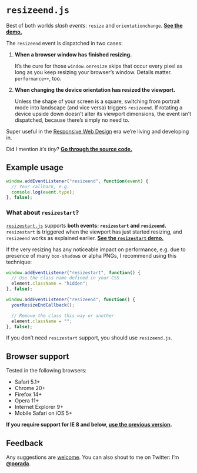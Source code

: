 # `resizeend.js`

Best of both worlds *slash events*: `resize` and `orientationchange`. [**See the demo.**](http://porada.github.com/resizeend/)

The `resizeend` event is dispatched in two cases:

1. **When a browser window has finished resizing.**

    It’s the cure for those `window.onresize` skips that occur every pixel as long as you keep resizing your browser’s window. Details matter. `performance++`, too.

2. **When changing the device orientation has resized the viewport.**

    Unless the shape of your screen is a square, switching from portrait mode into landscape (and vice versa) triggers `resizeend`. If rotating a device upside down doesn’t alter its viewport dimensions, the event isn’t dispatched, because there’s simply no need to.

Super useful in the [Responsive Web Design](http://en.wikipedia.org/wiki/Responsive_Web_Design) era we’re living and developing in.

Did I mention *it’s tiny*? [**Go through the source code.**](https://github.com/porada/resizeend/blob/master/resizeend.js)

## Example usage

```javascript
window.addEventListener("resizeend", function(event) {
  // Your callback, e.g.
  console.log(event.type);
}, false);
```

### What about `resizestart`?

[`resizestart.js`](https://github.com/porada/resizeend/blob/master/resizstart.js) supports **both events: `resizestart` and `resizeend`.** `resizestart` is triggered when the viewport has just started resizing, and `resizeend` works as explained earlier. [**See the `resizestart` demo.**](http://porada.github.com/resizeend/resizestart.html)

If the very resizing has any noticeable impact on performance, e.g. due to presence of many `box-shadow`s or alpha PNGs, I recommend using this technique:

```javascript
window.addEventListener("resizestart", function() {
  // Use the class name defined in your CSS
  element.className = "hidden";
}, false);

window.addEventListener("resizeend", function() {
  yourResizeEndCallback();

  // Remove the class this way or another
  element.className = "";
}, false);
```

If you don’t need `resizestart` support, you should use `resizeend.js`.

## Browser support

Tested in the following browsers:

* Safari 5.1+
* Chrome 20+
* Firefox 14+
* Opera 11+
* Internet Explorer 9+
* Mobile Safari on iOS 5+

**If you require support for IE 8 and below, [use the previous version](https://github.com/porada/resizeend/tree/ie8-support).**

## Feedback

Any suggestions are [welcome](https://github.com/porada/resizeend/issues). You can also shout to me on Twitter: I’m **[@porada](http://twitter.com/porada)**.